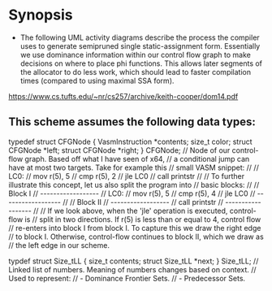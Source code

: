 # Synopsis
- The following UML activity diagrams describe the process the compiler uses
to generate semipruned single static-assignment form. Essentially we use
dominance information within our control flow graph to make decisions on where
to place phi functions. This allows later segments of the allocator to do less
work, which should lead to faster compilation times (compared to using maximal
SSA form).

https://www.cs.tufts.edu/~nr/cs257/archive/keith-cooper/dom14.pdf

## This scheme assumes the following data types:
typedef struct
CFGNode
{
    VasmInstruction *contents;
    size_t color;
    struct CFGNode *left;
    struct CFGNode *right;
}
CFGNode;
// Node of our control-flow graph. Based off what I have seen of x64,
// a conditional jump can have at most two targets. Take for example this
// small VASM snippet:
//
// LC0:
// mov      r(5), 5
// cmp      r(5), 2
// jle      LC0
// call     printstr
//
// To further illustrate this concept, let us also split the program into
// basic blocks:
//
// Block I
// ------------------
// LC0:
// mov      r(5), 5
// cmp      r(5), 4
// jle      LC0
// ------------------
//
// Block II
// ------------------
// call     printstr
// ------------------
//
// If we look above, when the 'jle' operation is executed, control-flow is
// split in two directions. If r(5) is less than or equal to 4, control flow
// re-enters into block I from block I. To capture this we draw the right edge
// to block I. Otherwise, control-flow continues to block II, which we draw as
// the left edge in our scheme.


typdef struct
Size_tLL
{
    size_t contents;
    struct Size_tLL *next;
}
Size_tLL;
// Linked list of numbers. Meaning of numbers changes based on context.
// Used to represent:
//  - Dominance Frontier Sets.
//  - Predecessor Sets.

